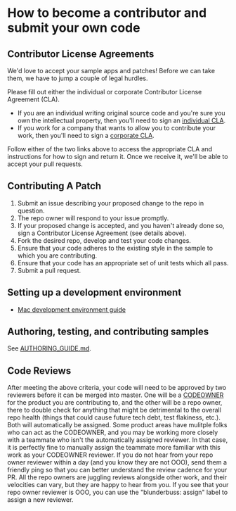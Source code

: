 # How to become a contributor and submit your own code

## Contributor License Agreements

We'd love to accept your sample apps and patches! Before we can take them, we
have to jump a couple of legal hurdles.

Please fill out either the individual or corporate Contributor License
Agreement (CLA).

  * If you are an individual writing original source code and you're sure you
    own the intellectual property, then you'll need to sign an [individual CLA](https://developers.google.com/open-source/cla/individual).
  * If you work for a company that wants to allow you to contribute your work,
    then you'll need to sign a [corporate CLA](https://developers.google.com/open-source/cla/corporate).

Follow either of the two links above to access the appropriate CLA and
instructions for how to sign and return it. Once we receive it, we'll
be able to accept your pull requests.

## Contributing A Patch

1. Submit an issue describing your proposed change to the repo in question.
1. The repo owner will respond to your issue promptly.
1. If your proposed change is accepted, and you haven't already done so, sign a
   Contributor License Agreement (see details above).
1. Fork the desired repo, develop and test your code changes.
1. Ensure that your code adheres to the existing style in the sample to which
   you are contributing.
1. Ensure that your code has an appropriate set of unit tests which all pass.
1. Submit a pull request.

## Setting up a development environment

* [Mac development environment guide](MAC_SETUP.md)

## Authoring, testing, and contributing samples

See [AUTHORING_GUIDE.md](AUTHORING_GUIDE.md).

## Code Reviews

After meeting the above criteria, your code will need to be approved by two reviewers before it can be merged into master. One will be a [CODEOWNER](.github/CODEOWNERS) for the product you are contributing to, and the other will be a repo owner, there to double check for anything that might be detrimental to the overall repo health (things that could cause future tech debt, test flakiness, etc.). Both will automatically be assigned. Some product areas have mulitple folks who can act as the CODEOWNER, and you may be working more closely with a teammate who isn't the automatically assigned reviewer. In that case, it is perfectly fine to manually assign the teammate more familiar with this work as your CODEOWNER reviewer. If you do not hear from your repo owner reviewer within a day (and you know they are not OOO), send them a friendly ping so that you can better understand the review cadence for your PR. All the repo owners are juggling reviews alongside other work, and their velocities can vary, but they are happy to hear from you. If you see that your repo owner reviewer is OOO, you can use the "blunderbuss: assign" label to assign a new reviewer. 
